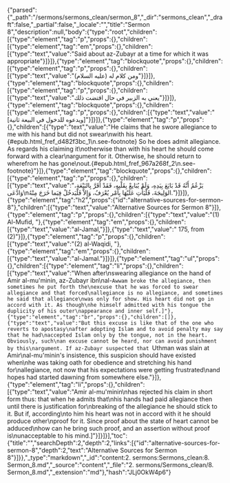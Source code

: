 {"parsed":{"_path":"/sermons/sermons_clean/sermon_8","_dir":"sermons_clean","_draft":false,"_partial":false,"_locale":"","title":"Sermon 8","description":null,"body":{"type":"root","children":[{"type":"element","tag":"p","props":{},"children":[{"type":"element","tag":"em","props":{},"children":[{"type":"text","value":"Said about az-Zubayr at a time for which it was appropriate"}]}]},{"type":"element","tag":"blockquote","props":{},"children":[{"type":"element","tag":"p","props":{},"children":[{"type":"text","value":"ومن كلام له (عليه السلام)"}]}]},{"type":"element","tag":"blockquote","props":{},"children":[{"type":"element","tag":"p","props":{},"children":[{"type":"text","value":"يعني به الزبير في حال اقتضت ذلك"}]}]},{"type":"element","tag":"blockquote","props":{},"children":[{"type":"element","tag":"p","props":{},"children":[{"type":"text","value":"[ويدعوه للدخول في البيعة ثانية]"}]}]},{"type":"element","tag":"p","props":{},"children":[{"type":"text","value":"He claims that he swore allegiance to me with his hand but did not swear\nwith his heart.{#epub.html_fref_d482f3bc_1\n.see-footnote} So he does admit allegiance. As regards his claiming it\notherwise than with his heart he should come forward with a clear\nargument for it. Otherwise, he should return to wherefrom he has gone\nout.{#epub.html_fref_967a268f_2\n.see-footnote}"}]},{"type":"element","tag":"blockquote","props":{},"children":[{"type":"element","tag":"p","props":{},"children":[{"type":"text","value":"يَزْعُمُ أَنَّهُ قَدْ بَايَعَ بِيَدِهِ، وَلَمْ يُبَايعْ بِقَلْبِهِ، فَقَدْ أَقَرَّ بِالبَيْعَةِ، وَادَّعَى\nالوَلِيجَةَ، فَلْيَأْتِ عَلَيْهَا بِأَمْر يُعْرَفُ، وَإِلاَّ فَلْيَدخُلْ فِيَما خَرَجَ مِنْهُ."}]}]},{"type":"element","tag":"h2","props":{"id":"alternative-sources-for-sermon-8"},"children":[{"type":"text","value":"Alternative Sources for Sermon 8"}]},{"type":"element","tag":"p","props":{},"children":[{"type":"text","value":"(1) Al-Mufid, "},{"type":"element","tag":"em","props":{},"children":[{"type":"text","value":"al-Jamal,"}]},{"type":"text","value":" 175, from (2)"}]},{"type":"element","tag":"p","props":{},"children":[{"type":"text","value":"(2) al-Waqidi, "},{"type":"element","tag":"em","props":{},"children":[{"type":"text","value":"al-Jamal."}]}]},{"type":"element","tag":"ul","props":{},"children":[{"type":"element","tag":"li","props":{},"children":[{"type":"text","value":"When after\nswearing allegiance on the hand of Amir al-mu'minin, az-Zubayr ibn\nal-`Awwam broke the allegiance, then sometimes he put forth the\nexcuse that he was forced to swear allegiance and that forced\nallegiance is no allegiance, and sometimes he said that allegiance\nwas only for show. His heart did not go in accord with it. As though\nhe himself admitted with his tongue the duplicity of his outer\nappearance and inner self.]"},{"type":"element","tag":"br","props":{},"children":[]},{"type":"text","value":"But this excuse is like that of the one who reverts to apostasy\nafter adopting Islam and to avoid penalty may say that he had\naccepted Islam only by the tongue, not in the heart. Obviously, such\nan excuse cannot be heard, nor can avoid punishment by this\nargument. If az-Zubayr suspected that `Uthman was slain at Amir\nal-mu'minin's insistence, this suspicion should have existed when\nhe was taking oath for obedience and stretching his hand for\nallegiance, not now that his expectations were getting frustrated\nand hopes had started dawning from somewhere else."}]},{"type":"element","tag":"li","props":{},"children":[{"type":"text","value":"Amir al-mu'minin\nhas rejected his claim in short form thus: that when he admits that\nhis hands had paid allegiance then until there is justification for\nbreaking of the allegiance he should stick to it. But if, according\nto him his heart was not in accord with it he should produce other\nproof for it. Since proof about the state of heart cannot be adduced\nhow can he bring such proof, and an assertion without proof is\nunacceptable to his mind.]"}]}]}],"toc":{"title":"","searchDepth":2,"depth":2,"links":[{"id":"alternative-sources-for-sermon-8","depth":2,"text":"Alternative Sources for Sermon 8"}]}},"_type":"markdown","_id":"content:2. sermons:Sermons_clean:8. Sermon_8.md","_source":"content","_file":"2. sermons/Sermons_clean/8. Sermon_8.md","_extension":"md"},"hash":"JLj0OkW4p6"}